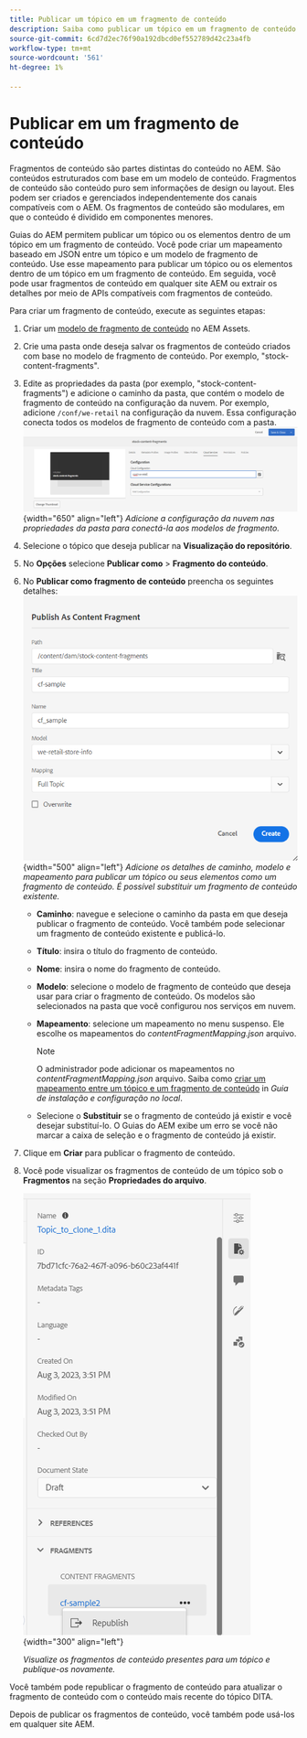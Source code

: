 ```yaml
---
title: Publicar um tópico em um fragmento de conteúdo
description: Saiba como publicar um tópico em um fragmento de conteúdo.
source-git-commit: 6cd7d2ec76f90a192dbcd0ef552789d42c23a4fb
workflow-type: tm+mt
source-wordcount: '561'
ht-degree: 1%

---
```



# Publicar em um fragmento de conteúdo

Fragmentos de conteúdo são partes distintas do conteúdo no AEM. São conteúdos estruturados com base em um modelo de conteúdo. Fragmentos de conteúdo são conteúdo puro sem informações de design ou layout. Eles podem ser criados e gerenciados independentemente dos canais compatíveis com o AEM. Os fragmentos de conteúdo são modulares, em que o conteúdo é dividido em componentes menores.

Guias do AEM permitem publicar um tópico ou os elementos dentro de um tópico em um fragmento de conteúdo. Você pode criar um mapeamento baseado em JSON entre um tópico e um modelo de fragmento de conteúdo. Use esse mapeamento para publicar um tópico ou os elementos dentro de um tópico em um fragmento de conteúdo. Em seguida, você pode usar fragmentos de conteúdo em qualquer site AEM ou extrair os detalhes por meio de APIs compatíveis com fragmentos de conteúdo.


Para criar um fragmento de conteúdo, execute as seguintes etapas:

1. Criar um [modelo de fragmento de conteúdo](https://experienceleague.adobe.com/docs/experience-manager-65/assets/content-fragments/content-fragments-models.html?lang=pt-BR) no AEM Assets.
1. Crie uma pasta onde deseja salvar os fragmentos de conteúdo criados com base no modelo de fragmento de conteúdo. Por exemplo, &quot;stock-content-fragments&quot;.
1. Edite as propriedades da pasta (por exemplo, &quot;stock-content-fragments&quot;) e adicione o caminho da pasta, que contém o modelo de fragmento de conteúdo na configuração da nuvem.
Por exemplo, adicione `/conf/we-retail` na configuração da nuvem. Essa configuração conecta todos os modelos de fragmento de conteúdo com a pasta.\
   ![adicionar detalhes de configuração da nuvem nas propriedades da pasta](images/fragment-folder-cloud-configuration.png){width="650" align="left"}
   *Adicione a configuração da nuvem nas propriedades da pasta para conectá-la aos modelos de fragmento.*
1. Selecione o tópico que deseja publicar na **Visualização do repositório**.
1. No **Opções** selecione **Publicar como** > **Fragmento do conteúdo**.
1. No **Publicar como fragmento de conteúdo** preencha os seguintes detalhes:
   ![Adicionar o modelo de fragmento e os detalhes de mapeamento na caixa de diálogo Publicar como fragmento de conteúdo](images/content-fragment-publish.png){width="500" align="left"}
   *Adicione os detalhes de caminho, modelo e mapeamento para publicar um tópico ou seus elementos como um fragmento de conteúdo. É possível substituir um fragmento de conteúdo existente.*

   * **Caminho**: navegue e selecione o caminho da pasta em que deseja publicar o fragmento de conteúdo. Você também pode selecionar um fragmento de conteúdo existente e publicá-lo.
   * **Título**: insira o título do fragmento de conteúdo.
   * **Nome**: insira o nome do fragmento de conteúdo.
   * **Modelo**: selecione o modelo de fragmento de conteúdo que deseja usar para criar o fragmento de conteúdo. Os modelos são selecionados na pasta que você configurou nos serviços em nuvem.
   * **Mapeamento**: selecione um mapeamento no menu suspenso. Ele escolhe os mapeamentos do *contentFragmentMapping.json* arquivo.

     >[!NOTE]
     >
     >O administrador pode adicionar os mapeamentos no *contentFragmentMapping.json* arquivo.  Saiba como [criar um mapeamento entre um tópico e um fragmento de conteúdo](../install-guide/conf-content-fragment-mapping.md) in *Guia de instalação e configuração no local*.


   * Selecione o **Substituir** se o fragmento de conteúdo já existir e você desejar substituí-lo. O Guias do AEM exibe um erro se você não marcar a caixa de seleção e o fragmento de conteúdo já existir.
1. Clique em **Criar** para publicar o fragmento de conteúdo.
1. Você pode visualizar os fragmentos de conteúdo de um tópico sob o **Fragmentos** na seção **Propriedades do arquivo**.

   ![Exibir os fragmentos de conteúdo de um tópico](images/topic-content-fragments.png){width="300" align="left"}

   *Visualize os fragmentos de conteúdo presentes para um tópico e publique-os novamente.*

Você também pode republicar o fragmento de conteúdo para atualizar o fragmento de conteúdo com o conteúdo mais recente do tópico DITA.



Depois de publicar os fragmentos de conteúdo, você também pode usá-los em qualquer site AEM.

